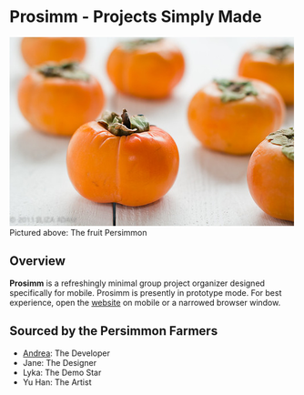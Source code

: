 # Prosimm - Projects Simply Made
![Persimmon](/res/persimmon.jpg)
Pictured above: The fruit Persimmon  

## Overview
**Prosimm** is a refreshingly minimal group project organizer designed specifically for mobile. Prosimm is presently in prototype mode. For best experience, open the [website](https://andreaabellera.github.io/Prosimm/) on mobile or a narrowed browser window.

## Sourced by the Persimmon Farmers
- [Andrea](https://github.com/andreaabellera): The Developer
- Jane: The Designer
- Lyka: The Demo Star
- Yu Han: The Artist


